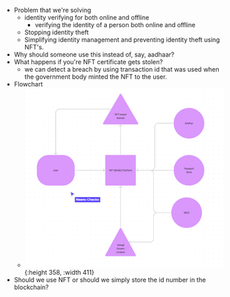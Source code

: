 - Problem that we're solving
	- identity verifying for both online and offline
		- verifying the identity of a person both online and offline
	- Stopping identity theft
	- Simplifying identity management and preventing identity theft using NFT's.
- Why should someone use this instead of, say, aadhaar?
- What happens if you're NFT certificate gets stolen?
	- we can detect a breach by using transaction id that was used when the government body minted the NFT to the user.
- Flowchart
	- ![image.png](../assets/image_1631631707034_0.png){:height 358, :width 411}
- Should we use NFT or should we simply store the id number in the blockchain?